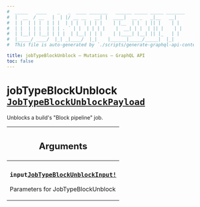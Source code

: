 ```yaml
---
#  _____   ____    _   _  ____ _______   ______ _____ _____ _______
#  |  __  / __   |  | |/ __ __   __| |  ____|  __ _   _|__   __|
#  | |  | | |  | | |  | | |  | | | |    | |__  | |  | || |    | |
#  | |  | | |  | | | . ` | |  | | | |    |  __| | |  | || |    | |
#  | |__| | |__| | | |  | |__| | | |    | |____| |__| || |_   | |
#  |_____/ ____/  |_| _|____/  |_|    |______|_____/_____|  |_|
#  This file is auto-generated by `./scripts/generate-graphql-api-content.sh`.

title: jobTypeBlockUnblock – Mutations – GraphQL API
toc: false
---
```

<!-- vale off -->
<h1 class="has-pills" data-algolia-exclude>
  jobTypeBlockUnblock
  <a href="/docs/apis/graphql/schemas/object/jobtypeblockunblockpayload" class="pill pill--object pill--normal-case pill--large" title="Go to OBJECT JobTypeBlockUnblockPayload">
  <code>JobTypeBlockUnblockPayload</code>
</a>

</h1>
<!-- vale on -->


Unblocks a build's "Block pipeline" job.

<table class="responsive-table responsive-table--single-column-rows">
  <thead>
    <th>
      <h2 data-algolia-exclude>Arguments</h2>
    </th>
  </thead>
  <tbody>
    <tr><td><h3 class="is-small has-pills"><code>input</code><a href="/docs/apis/graphql/schemas/input_object/jobtypeblockunblockinput" class="pill pill--input_object pill--normal-case pill--medium" title="Go to INPUT_OBJECT JobTypeBlockUnblockInput"><code>JobTypeBlockUnblockInput!</code></a></h3><p>Parameters for JobTypeBlockUnblock</p></td></tr>
  </tbody>
</table>
